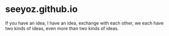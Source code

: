 # seeyoz.github.io
If you have an idea, I have an idea, exchange with each other, we each have two kinds of ideas, even more than two kinds of ideas.
